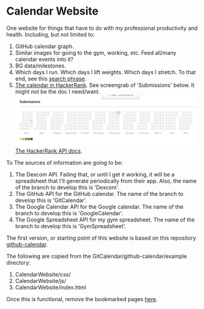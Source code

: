 # Calendar Website

One website for things that have to do with my professional productivity and health. Including, but not limited to:
1. GitHub calendar graph.
2. Similar images for going to the gym, working, etc. Feed all/many calendar events into it?
3. BG data/milestones.
4. Which days I run. Which days I lift weights. Which days I stretch. To that end, see this [search phrase](https://calendar.google.com/calendar/r/search?q=Export%20calendar%20to%20csv%20-%20look%20at%20trends).
5. [The calendar in HackerRank](https://www.hackerrank.com/jamiebort). See screengrab of 'Submissions' below. It might not be the doc I need/want.
![HackerRankCalendar](https://github.com/JamieBort/CalendarWebsite/blob/master/images/HackerRankCalendarGraph)
[The HackerRank API docs](https://www.hackerrank.com/work/apidocs#!/Introduction/options_intro_api).

To The sources of information are going to be:
1. The Dexcom API. Failing that, or until I get it working, it will be a spreadsheet that I'll generate periodically from their app. Also, the name of the branch to develop this is 'Dexcom'.
2. The GitHub API for the GitHub calendar. The name of the branch to develop this is 'GitCalendar'.
3. The Google Calendar API for the Google calendar. The name of the branch to develop this is 'GoogleCalendar'.
4. The Google Spreadsheet API for my gym spreadsheet. The name of the branch to develop this is 'GymSpreadsheet'.

The first version, or starting point of this website is based on this repository [github-calendar](https://github.com/IonicaBizau/github-calendar).

The following are copied from the GitCalendar/github-calendar/example directory:
1. CalendarWebsite/css/
2. CalendarWebsite/js/
3. CalendarWebsite/index.html

Once this is functional, remove the bookmarked pages [here](chrome://bookmarks/?id=1558).